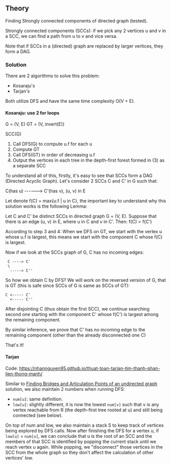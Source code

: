 ## Theory

Finding Strongly connected components of directed graph (tested).

Strongly connected components (SCCs): if we pick any 2 vertices u
and v in a SCC, we can find a path from u to v and vice versa.

Note that if SCCs in a (directed) graph are replaced by larger
vertices, they form a DAG.

### Solution

There are 2 algorithms to solve this problem:
- Kosaraju's
- Tarjan's

Both utilize DFS and have the same time complexity O(V + E).

#### Kosaraju: use 2 for loops

G = (V, E)
GT = (V, invert(E))

SCC(G)
1. Call DFS(G) to compute u.f for each u
2. Compute GT
3. Call DFS(GT) in order of decreasing u.f
4. Output the vertices in each tree in the depth-first forest
   formed in (3) as a separate SCC

To understand all of this, firstly, it's easy to see that
SCCs form a DAG (Directed Acyclic Graph). Let's consider
2 SCCs C and C' in G such that:

C(has u) ------> C'(has v), (u, v) in E

Let denote f(C) = max{u.f | u in C}, the important key
to understand why this solution works is the following Lemma:

Let C and C' be distinct SCCs in directed graph G = (V, E).
Suppose that there is an edge (u, v) in E, where u in C
and v in C'. Then:
f(C) > f(C')

According to step 3 and 4: When we DFS on GT, we start
with the vertex u whose u.f is largest, this means we
start with the component C whose f(C) is largest.

Now if we look at the SCCs graph of G, C has no incoming edges:

```
 C ----> C'
 \
  -----> C''
```

So how we obtain C by DFS? We will work on the reversed
version of G, that is GT (this is safe since SCCs of G
is same as SCCs of GT):

```
C <----- C'
  <----- C''
```

After disjointing C (thus obtain the first SCC), we continue
searching second one starting with the component C' whose
f(C') is largest among the remaining component.

By similar inference, we prove that C' has no incoming edge
to the remaining component (other than the already disconnected
one C)

That's it!

#### Tarjan

Code: https://nhannguyen95.github.io/thuat-toan-tarjan-tim-thanh-phan-lien-thong-manh/

Similar to [Finding Bridges and Articulation Points of an undirected graph](/algorithms-and-data-structures/algorithms/bridges-articulation-points.md) solution, we
also maintain 2 numbers when running DFS:
- `num[u]`: same definition.
- `low[u]`: slightly different, it is now the lowest `num[v]` such
  that v is any vertex reachable from R (the depth-first tree rooted
  at u) and still being connected (see below).

On top of num and low, we also maintain a stack S to keep track of
vertices being explored by DFS calls. Now after finishing the DFS
for a vertex u, if `low[u]` = `num[u]`, we can conclude that u is
the root of an SCC and the members of that SCC is identified by
popping the current stack until we reach vertex u again. While
popping, we "disconnect" those vertices in the SCC from the whole
graph so they don't affect the calculation of other vertices' low.



